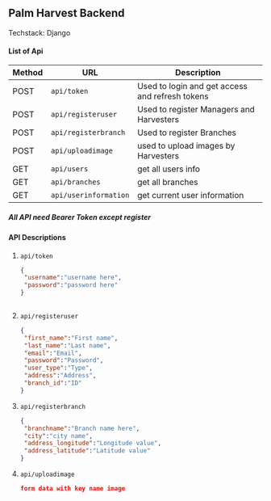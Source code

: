 ## Palm Harvest Backend

Techstack: Django


#### List of Api
| Method | URL | Description |
| ------ | --- | ----------- |
| POST | `api/token` | Used to login and get access and refresh tokens |
| POST | `api/registeruser` | Used to register Managers and Harvesters |
| POST | `api/registerbranch` | Used to register Branches |
| POST | `api/uploadimage` | used to upload images by Harvesters |
| GET | `api/users` | get all users info |
| GET | `api/branches` | get all branches |
| GET | `api/userinformation` | get current user information |

##### All API need Bearer Token except register 

#### API Descriptions
1. `api/token`
   ```JSON
   {
    "username":"username here",
    "password":"password here"
   }
  
   ```

2. `api/registeruser`
   ```JSON
   {
    "first_name":"First name",
    "last_name":"Last name",
    "email":"Email",
    "password":"Password",
    "user_type":"Type",
    "address":"Address",
    "branch_id":"ID"
   }
   ```
3. `api/registerbranch`

   ```JSON
   {
    "branchname":"Branch name here",
    "city":"city name",
    "address_longitude":"Longitude value",
    "address_latitude":"Latitude value"
   }
   ```

4. `api/uploadimage`
   ```JSON
   form data with key name image

   ```
